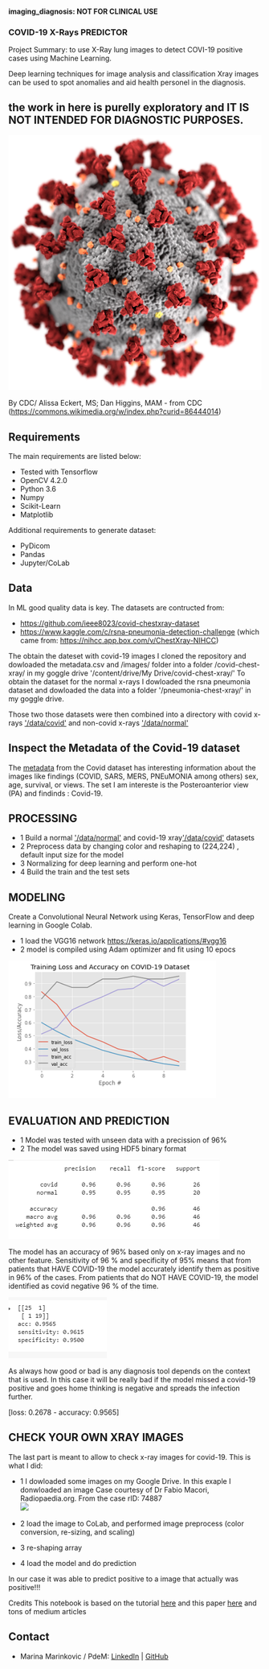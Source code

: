 #### imaging_diagnosis: NOT FOR CLINICAL USE

### COVID-19 X-Rays PREDICTOR
Project Summary: to use X-Ray lung images to detect COVI-19 positive cases using Machine Learning. 

Deep learning techniques for image analysis and classification Xray images can be used to spot anomalies and aid health personel in the diagnosis. 

##  the work in here is purelly exploratory and IT IS NOT INTENDED FOR DIAGNOSTIC PURPOSES. 

![](images/SARS-CoV-2_without_background.png)

By CDC/ Alissa Eckert, MS; Dan Higgins, MAM - from CDC (https://commons.wikimedia.org/w/index.php?curid=86444014)



## Requirements
The main requirements are listed below:

- Tested with Tensorflow 
- OpenCV 4.2.0
- Python 3.6
- Numpy
- Scikit-Learn
- Matplotlib

Additional requirements to generate dataset:

- PyDicom
- Pandas
- Jupyter/CoLab

## Data
In ML good quality data is key. The datasets are contructed from:

- https://github.com/ieee8023/covid-chestxray-dataset
- https://www.kaggle.com/c/rsna-pneumonia-detection-challenge (which came from: https://nihcc.app.box.com/v/ChestXray-NIHCC)

The obtain the dateset with covid-19 images I cloned the repository and dowloaded the metadata.csv and /images/ folder into a folder /covid-chest-xray/ in my goggle drive '/content/drive/My Drive/covid-chest-xray/'
To obtain the dataset for the normal x-rays I dowloaded the rsna pneumonia dataset and dowloaded the data into a folder '/pneumonia-chest-xray/' in my goggle drive. 

Those two those datasets were then combined into a directory with covid x-rays ['/data/covid'](data/covid) and non-covid x-rays ['/data/normal'](data/normal)  

## Inspect the Metadata of the Covid-19 dataset
The [metadata](metadata.csv) from the Covid dataset has interesting information about the images like findings (COVID, SARS, MERS, PNEuMONIA among others) sex, age, survival, or views. The set I am intereste is the Posteroanterior view (PA) and findinds : Covid-19. 

## PROCESSING

 - 1 Build a normal ['/data/normal'](data/normal) and covid-19 xray['/data/covid'](data/covid) datasets
 - 2 Preprocess data by changing color and reshaping to (224,224) , default input size for the model
 - 3 Normalizing for deep learning and perform one-hot 
 - 4 Build the train and the test sets 


## MODELING 

Create a Convolutional Neural Network using Keras, TensorFlow and deep learning in Google Colab. 

- 1 load the VGG16 network https://keras.io/applications/#vgg16
- 2 model is compiled using Adam optimizer and fit using 10 epocs

 ![](images/Training.PNG)

## EVALUATION AND PREDICTION

- 1 Model was tested with unseen data with a precission of 96% 
- 2 The model was saved using HDF5 binary format

![](images/ClassReport.PNG)

The model has an accuracy of 96% based only on x-ray images and no other feature. Sensitivity of 96 % and specificity of 95% means that from patients that HAVE COVID-19 the model accurately identify them as positive in 96% of the cases. From patients that do NOT HAVE COVID-19, the model identified as covid negative 96 % of the time. 

![](images/SensSpec.PNG)

As always how good or bad is any diagnosis tool depends on the context that is used. In this case it will be really bad if the model missed a covid-19 positive and goes home thinking is negative and spreads the infection further. 

[loss: 0.2678 - accuracy: 0.9565]

##  CHECK YOUR OWN XRAY IMAGES

The last part is meant to allow to check x-ray images for covid-19. This is what I did: 
 
- 1 I dowloaded some images on my Google Drive. In this exaple I donwloaded an image Case courtesy of Dr Fabio Macori, Radiopaedia.org. From the case rID: 74887  
![](images/covid-19-pneumonia-14.png)

- 2 load the image to CoLab, and performed image preprocess (color conversion, re-sizing, and scaling)
- 3 re-shaping array 
- 4 load the model and do prediction  

In our case it was able to predict positive to a image that actually was positive!!!




Credits
This notebook is based on the tutorial [here](https://www.pyimagesearch.com/2020/03/16/detecting-covid-19-in-x-ray-images-with-keras-tensorflow-and-deep-learning/)
and this paper [here](https://arxiv.org/pdf/2003.09871v3.pdf) and tons of medium articles 


## Contact

* Marina Marinkovic / PdeM: [LinkedIn](https://www.linkedin.com/in/marinamarinkovic/) | [GitHub](https://github.com/MPdeM)